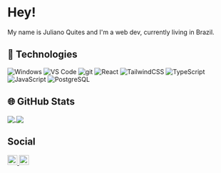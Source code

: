 # Hey!

<!-- ![Screenshot 2022-12-16 234857](https://user-images.githubusercontent.com/88687903/208220340-43723d40-2524-48b9-bbc6-9aa82bf34173.png)
 -->

My name is Juliano Quites and I'm a web dev, currently living in Brazil.

## &#x1f47b; Technologies
<p>
<img alt="Windows" src="https://img.shields.io/badge/-Windows-2d74d7?style=flat&logo=windows&logoColor=white" />
<img alt="VS Code" src="https://img.shields.io/badge/-VS Code-2d74d7?style=flat&logo=visualstudiocode&logoColor=white" />
<img alt="git" src="https://img.shields.io/badge/-Git-F05032?style=flat&logo=git&logoColor=white" />
<img alt="React" src="https://img.shields.io/badge/-React-45b8d8?style=flat&logo=react&logoColor=white" />
<img alt="TailwindCSS" src="https://img.shields.io/badge/-TailwindCSS-38bdf8?style=flat&logo=tailwindcss&logoColor=white" />
<img alt="TypeScript" src="https://img.shields.io/badge/-TypeScript-007ACC?style=flat&logo=typescript&logoColor=white" />
<img alt="JavaScript" src="https://img.shields.io/badge/-JavaScript-efd81d?style=flat&logo=javascript&logoColor=white" />
<img alt="PostgreSQL" src="https://img.shields.io/badge/-PostgreSQL-30628a?style=flat&logo=postgresql&logoColor=white" />
</p>

<!-- ![](https://img.shields.io/badge/OS-Windows-informational?style=flat&logo=windows&logoColor=white&color=7f5af0)
![](https://img.shields.io/badge/Editor-VSCode-informational?style=flat&logo=visual-studio-code&logoColor=white&color=7f5af0)
![](https://img.shields.io/badge/VCS-Git-informational?style=flat&logo=git&logoColor=white&color=7f5af0)
![](https://img.shields.io/badge/Framework-React-informational?style=flat&logo=react&logoColor=white&color=7f5af0)
![](https://img.shields.io/badge/Framework-TailwindCSS-informational?style=flat&logo=tailwindcss&logoColor=white&color=7f5af0)
![](https://img.shields.io/badge/Code-Typescript-informational?style=flat&logo=typescript&logoColor=white&color=7f5af0)
![](https://img.shields.io/badge/Code-JavaScript-informational?style=flat&logo=javascript&logoColor=white&color=7f5af0)
![](https://img.shields.io/badge/Database-PostgreSQL-informational?style=flat&logo=postgresql&logoColor=white&color=7f5af0) -->

## &#x1f310; GitHub Stats

<a href="https://github.com/julianoquites">
  <img align="center" src="https://github-readme-stats.vercel.app/api/top-langs/?username=julianoquites&show_icons=true&theme=dark&langs_count=3&hide=java,html,python&bg_color=00000000" />
</a>
<a href="https://github.com/julianoquites">
  <img align="center" src="https://github-readme-stats.vercel.app/api?username=julianoquites&show_icons=true&line_height=27&theme=dark&bg_color=00000000"/>
</a>

## Social

<a href="https://twitter.com/juliano_q">
  <img alt="Juliano Quites | Twitter" width="22px" src="https://raw.githubusercontent.com/peterthehan/peterthehan/master/assets/twitter.svg" />
</a>
<a href="https://www.linkedin.com/in/julianoquites">
  <img alt="Juliano Quites's LinkedIn" width="22px" src="https://raw.githubusercontent.com/peterthehan/peterthehan/master/assets/linkedin.svg" />
</a>

